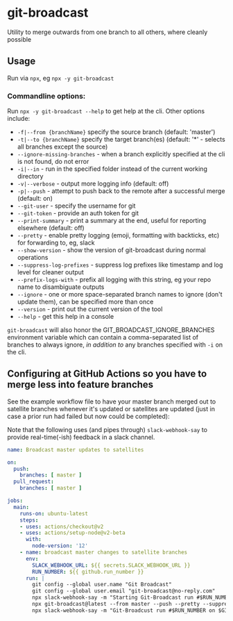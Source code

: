 # git-broadcast

Utility to merge outwards from one branch to all others, where cleanly possible

## Usage
Run via `npx`, eg `npx -y git-broadcast`

### Commandline options:
Run `npx -y git-broadcast --help` to get help at the cli. Other options include:

- `-f|--from {branchName}` specify the source branch (default: 'master')
- `-t|--to {branchName}` specify the target branch(es) (default: '*' - selects all branches except the source)
- `--ignore-missing-branches` - when a branch explicitly specified at the cli is not found, do not error
- `-i|--in` - run in the specified folder instead of the current working directory
- `-v|--verbose` - output more logging info (default: off)
- `-p|--push` - attempt to push back to the remote after a successful merge (default: on)
- `--git-user` - specify the username for git
- `--git-token` - provide an auth token for git
- `--print-summary` - print a summary at the end, useful for reporting elsewhere (default: off)
- `--pretty` - enable pretty logging (emoji, formatting with backticks, etc) for forwarding to, eg, slack
- `--show-version` - show the version of git-broadcast during normal operations
- `--suppress-log-prefixes` - suppress log prefixes like timestamp and log level for cleaner output
- `--prefix-logs-with` - prefix all logging with this string, eg your repo name to disambiguate outputs
- `--ignore` - one or more space-separated branch names to ignore (don't update them), can be specified more than once 
- `--version` - print out the current version of the tool
- `--help` - get this help in a console

`git-broadcast` will also honor the GIT_BROADCAST_IGNORE_BRANCHES environment variable
which can contain a comma-separated list of branches to always ignore, _in addition to_
any branches specified with `-i` on the cli.


## Configuring at GitHub Actions so you have to merge less into feature branches

See the example workflow file to have your master branch merged
out to satellite branches whenever it's updated or satellites
are updated (just in case a prior run had failed but now could
be completed):

Note that the following uses (and pipes through) `slack-webhook-say`
to provide real-time(-ish) feedback in a slack channel.

```yaml
name: Broadcast master updates to satellites

on:
  push:
    branches: [ master ]
  pull_request:
    branches: [ master ]

jobs:
  main:
    runs-on: ubuntu-latest
    steps:
    - uses: actions/checkout@v2
    - uses: actions/setup-node@v2-beta
      with:
        node-version: '12'
    - name: broadcast master changes to satellite branches
      env:
        SLACK_WEBHOOK_URL: ${{ secrets.SLACK_WEBHOOK_URL }}
        RUN_NUMBER: ${{ github.run_number }}
      run: |
        git config --global user.name "Git Broadcast"
        git config --global user.email "git-broadcast@no-reply.com"
        npx slack-webhook-say -m "Starting Git-Broadcast run #$RUN_NUMBER on $GITHUB_REPOSITORY"
        npx git-broadcast@latest --from master --push --pretty --suppress-log-prefixes --prefix-logs-with $GITHUB_REPOSITORY | npx slack-webhook-say --echo
        npx slack-webhook-say -m "Git-Broadcust run #$RUN_NUMBER on $GITHUB_REPOSITORY completed"

```
